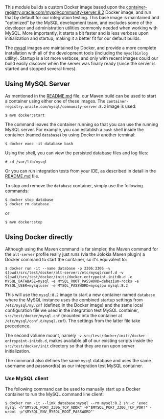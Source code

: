 This module builds a custom Docker image based upon the [container-registry.oracle.com/mysql/community-server:8.2](https://container-registry.oracle.com/ords/ocr/ba/mysql/community-server) Docker image, and run that by default for our integration testing. This base image is maintained and "optimized" by the MySQL development team, and excludes some of the developer and administration utilities commonly needed when working with MySQL. More importantly, it starts a bit faster and is less verbose upon initialization and startup, making it a better fit for our default builds.

The [mysql](https://hub.docker.com/r/_/mysql/) images are maintained by Docker, and provide a more complete installation with all of the development tools (including the `mysqlbinlog` utility). Startup is a lot more verbose, and only with recent images could our build easily discover when the server was finally ready (since the server is started and stopped several times).

## Using MySQL Server

As mentioned in the [README.md]() file, our Maven build can be used to start a container using either one of these images. The `container-registry.oracle.com/mysql/community-server:8.2` image is used:
    
    $ mvn docker:start

The command leaves the container running so that you can use the running MySQL server. For example, you can establish a `bash` shell inside the container (named `database`) by using Docker in another terminal:

    $ docker exec -it database bash

Using the shell, you can view the persisted database files and log files:

    # cd /var/lib/mysql

Or you can run integration tests from your IDE, as described in detail in the [README.md]() file.

To stop and remove the `database` container, simply use the following commands:

    $ docker stop database
    $ docker rm database

or

    $ mvn docker:stop

## Using Docker directly

Although using the Maven command is far simpler, the Maven command for the `alt-server` profile really just runs (via the Jolokia Maven plugin) a Docker command to start the container, so it's equivalent to:

    $ docker run -it --name database -p 3306:3306 -v $(pwd)/src/test/docker/alt-server:/etc/mysql/conf.d -v $(pwd)/src/test/docker/init:/docker-entrypoint-initdb.d -e MYSQL_DATABASE=mysql -e MYSQL_ROOT_PASSWORD=debezium-rocks -e MYSQL_USER=mysqluser -e MYSQL_PASSWORD=mysqlpw mysql:8.2

This will use the `mysql:8.2` image to start a new container named `database` where the MySQL instance uses the combined startup settings from `/etc/mysql/my.cnf` (defined in the Docker image) and the same local configuration file we used in the integration test MySQL container, `src/test/docker/mysql.cnf` (mounted into the container at `/etc/mysql/conf.d/mysql.cnf`). The settings from the latter file take precedence.

The second volume mount, namely `-v src/test/docker/init:/docker-entrypoint-initdb.d`, makes available all of our existing scripts inside the `src/test/docker/init` directory so that they are run upon server initialization.

The command also defines the same `mysql` database and uses the same username and password(s) as our integration test MySQL container.

### Use MySQL client

The following command can be used to manually start up a Docker container to run the MySQL command line client:

    $ docker run -it --link database:mysql --rm mysql:8.2 sh -c 'exec mysql -h"$MYSQL_PORT_3306_TCP_ADDR" -P"$MYSQL_PORT_3306_TCP_PORT" -uroot -p"$MYSQL_ENV_MYSQL_ROOT_PASSWORD"'
